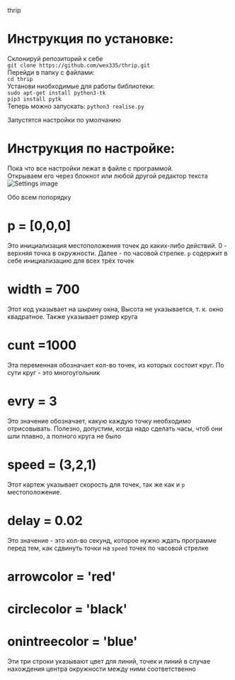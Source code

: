thrip  
# Инструкция по установке:  
Склонируй репозиторий к себе  
`git clone https://github.com/wex335/thrip.git`  
Перейди в папку с файлами:  
`cd thrip`  
Установи ниобходимые для работы библиотеки:  
`sudo apt-get install python3-tk`  
`pip3 install pytk`  
Теперь можно запускать:
`python3 realise.py`  
  
Запустятся настройки по умолчанию  

# Инструкция по настройке: 
Пока что все настройки лежат в файле с программой.  
Открываем его через блокнот или любой другой редактор текста
![Settings image](https://sun1-16.userapi.com/impg/RWeE_yjwa-f3hdmVHTRyk5kQVObEfboKRboWBA/aTfOYvm-UIM.jpg?size=672x204&quality=96&sign=94b22bf2883a65429be00400554bbb05&type=album)  

Обо всем попорядку

# p = [0,0,0]

Это инициализация местоположения точек до каких-либо действий. 0 - верхняя точка в окружности. Далее - по часовой стрелке. `p` содержит в себе инициализацию для всех трёх точек  

# width = 700

Этот код указывает на шырину окна, Высота не указывается, т. к. окно квадратное. Также указывает рзмер круга

# cunt =1000 

Эта переменная обозначает кол-во точек, из которых состоит круг. По сути круг - это многоугольник

# evry = 3

Это значение обозначает, какую каждую точку необходимо отрисовывать. Полезно, допустим, когда надо сделать часы, чтоб они шли плавно, а полного круга не было

# speed = (3,2,1)

Этот картеж указывает скорость для точек, так же как и `p` местоположение. 

# delay = 0.02

Это значение - это кол-во секунд, которое нужно ждать программе перед тем, как сдвинуть точки на `speed` точек по часовой стрелке

# arrowcolor = 'red'    
# circlecolor = 'black' 
# onintreecolor = 'blue'

Эти три строки указывают цвет для линий, точек и линий в случае нахождения центра окружности между ними соответственно
